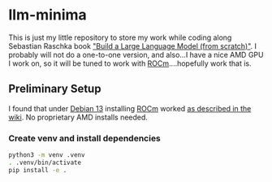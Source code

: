 # llm-minima


This is just my little repository to store my work while coding along Sebastian Raschka book ["Build a Large Language Model (from scratch)"](https://www.manning.com/books/build-a-large-language-model-from-scratch). I probably will not do a one-to-one version, and also...I have a nice AMD GPU I work on, so it will be tuned to work with [ROCm](https://rocm.docs.amd.com/)....hopefully work that is.


## Preliminary Setup

I found that under [Debian 13](https://www.debian.org/releases/trixie/) installing [ROCm](https://rocm.docs.amd.com/) worked [as described in the wiki](https://wiki.debian.org/ROCm). No proprietary AMD installs needed.

### Create venv and install dependencies

```bash
python3 -m venv .venv
. .venv/bin/activate
pip install -e .
```